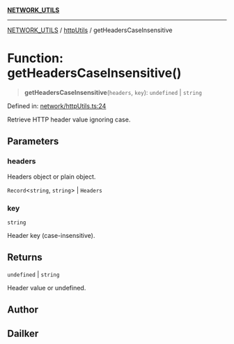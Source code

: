 [**NETWORK_UTILS**](../../README.md)

***

[NETWORK_UTILS](../../README.md) / [httpUtils](../README.md) / getHeadersCaseInsensitive

# Function: getHeadersCaseInsensitive()

> **getHeadersCaseInsensitive**(`headers`, `key`): `undefined` \| `string`

Defined in: [network/httpUtils.ts:24](https://github.com/dailker/everyutil/blob/26e2bb73429918cf0d08899e9efd90b82a42c92e/src/network/httpUtils.ts#L24)

Retrieve HTTP header value ignoring case.

## Parameters

### headers

Headers object or plain object.

`Record`\<`string`, `string`\> | `Headers`

### key

`string`

Header key (case-insensitive).

## Returns

`undefined` \| `string`

Header value or undefined.

## Author

## Dailker
